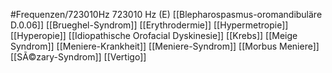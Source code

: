 #Frequenzen/723010Hz
723010 Hz (E)
[[Blepharospasmus-oromandibuläre D.0.06]]
[[Brueghel-Syndrom]]
[[Erythrodermie]]
[[Hypermetropie]]
[[Hyperopie]]
[[Idiopathische Orofacial Dyskinesie]]
[[Krebs]]
[[Meige Syndrom]]
[[Meniere-Krankheit]]
[[Meniere-Syndrom]]
[[Morbus Meniere]]
[[SÃ©zary-Syndrom]]
[[Vertigo]]